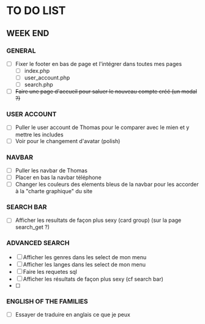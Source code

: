 # TO DO LIST 

## WEEK END
### GENERAL
- [ ] Fixer le footer en bas de page et l'intégrer dans toutes mes pages
  - [ ] index.php
  - [ ] user_account.php
  - [ ] search.php
- [ ] ~~Faire une page d'accueil pour saluer le nouveau compte créé (un modal ?)~~
### USER ACCOUNT
- [ ] Puller le user account de Thomas pour le comparer avec le mien et y mettre les includes
- [ ] Voir pour le changement d'avatar (polish)
### NAVBAR
- [ ] Puller les navbar de Thomas
- [ ] Placer en bas la navbar téléphone
- [ ] Changer les couleurs des elements bleus de la navbar pour les accorder à la "charte graphique" du site

### SEARCH BAR
- [ ] Afficher les resultats de façon plus sexy (card group) (sur la page search_get ?)

### ADVANCED SEARCH
- [ ] Afficher les genres dans les select de mon menu
- [ ] Afficher les langes dans les select de mon menu
- [ ] Faire les requetes sql
- [ ] Afficher les résultats de façon plus sexy (cf search bar)
- [ ] 
  
### ENGLISH OF THE FAMILIES
- [ ] Essayer de traduire en anglais ce que je peux 


